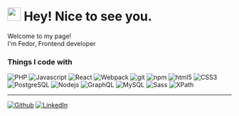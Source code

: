<h1><img src="https://emojis.slackmojis.com/emojis/images/1531849430/4246/blob-sunglasses.gif?1531849430" width="30"/> Hey! Nice to see you.</h1>

<p>Welcome to my page! </br> I'm Fedor, Frontend developer
<h3>Things I code with</h3>
<p>
  <img alt="PHP" src="https://img.shields.io/badge/-PHP-45b8d8?style=flat-square" />
  <img alt="Javascript" src="https://img.shields.io/badge/-Javascript-45b8d8?style=flat-square" />
  <img alt="React" src="https://img.shields.io/badge/-React-45b8d8?style=flat-square" />
  <img alt="Webpack" src="https://img.shields.io/badge/-Webpack-8DD6F9?style=flat-square" />
  <img alt="git" src="https://img.shields.io/badge/-Git-F05032?style=flat-square" />
  <img alt="npm" src="https://img.shields.io/badge/-NPM-CB3837?style=flat-square" />
  <img alt="html5" src="https://img.shields.io/badge/-HTML5-E34F26?style=flat-square" />
  <img alt="CSS3" src="https://img.shields.io/badge/-CSS3-E34F26?style=flat-square" />
  <img alt="PostgreSQL" src="https://img.shields.io/badge/-PostgreSQL-E34F26?style=flat-square" />
  <img alt="Nodejs" src="https://img.shields.io/badge/-Nodejs-43853d?style=flat-square" />
  <img alt="GraphQL" src="https://img.shields.io/badge/-GraphQL-43853d?style=flat-square" />
  <img alt="MySQL" src="https://img.shields.io/badge/-MySQL-43853d?style=flat-square" />
  <img alt="Sass" src="https://img.shields.io/badge/-Sass-43853d?style=flat-square" />
  <img alt="XPath" src="https://img.shields.io/badge/-XPath-43853d?style=flat-square" />

  ------------
<p><a href="https://github.com/fgvlasov" target="_blank"><img alt="Github" src="https://img.shields.io/badge/GitHub-%2312100E.svg?&style=for-the-badge&logo=Github&logoColor=white" /></a> <a href="https://www.linkedin.com/in/fedor-vlasov-a269b3114/" target="_blank"><img alt="LinkedIn" src="https://img.shields.io/badge/linkedin-%230077B5.svg?&style=for-the-badge&logo=linkedin&logoColor=white" /></a>
</p>